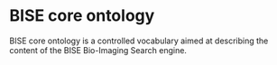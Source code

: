 # BISE core ontology
BISE core ontology is a controlled vocabulary aimed at describing the content of the BISE Bio-Imaging Search engine.
